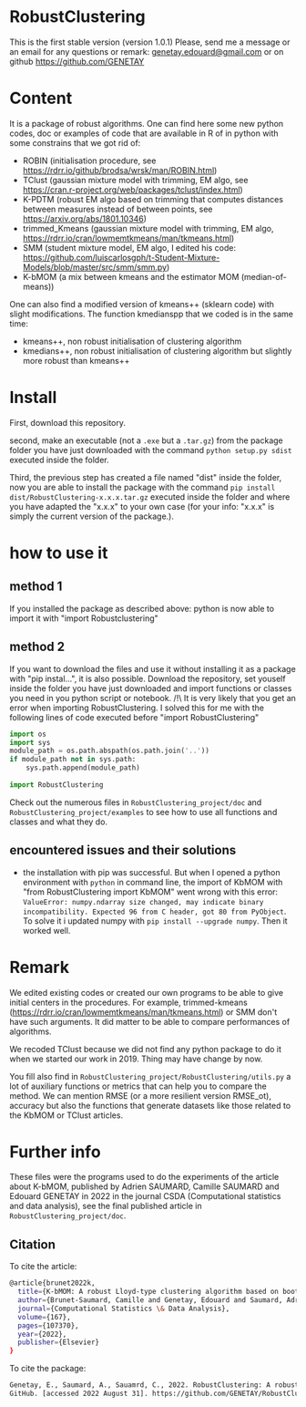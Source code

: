 # RobustClustering

This is the first stable version (version 1.0.1)
Please, send me a message or an email for any questions or remark: genetay.edouard@gmail.com
or on github https://github.com/GENETAY

# Content
It is a package of robust algorithms. One can find here some new python codes, doc or examples of code that are available in R of in python with some constrains that we got rid of:
- ROBIN (initialisation procedure, see https://rdrr.io/github/brodsa/wrsk/man/ROBIN.html)
- TClust (gaussian mixture model with trimming, EM algo, see https://cran.r-project.org/web/packages/tclust/index.html)
- K-PDTM (robust EM algo based on trimming that computes distances between measures instead of between points, see https://arxiv.org/abs/1801.10346)
- trimmed_Kmeans (gaussian mixture model with trimming, EM algo, https://rdrr.io/cran/lowmemtkmeans/man/tkmeans.html)
- SMM (student mixture model, EM algo, I edited his code: https://github.com/luiscarlosgph/t-Student-Mixture-Models/blob/master/src/smm/smm.py)
- K-bMOM (a mix between kmeans and the estimator MOM (median-of-means))

One can also find a modified version of kmeans++ (sklearn code) with slight modifications. The function kmedianspp that we coded is in the same time:
- kmeans++, non robust initialisation of clustering algorithm
- kmedians++, non robust initialisation of clustering algorithm but slightly more robust than kmeans++

# Install
First, download this repository.

second, make an executable (not a `.exe` but a `.tar.gz`) from the package folder you have just downloaded with the command `python setup.py sdist` executed inside the folder.

Third, the previous step has created a file named "dist" inside the folder, now you are able to install the package with the command `pip install dist/RobustClustering-x.x.x.tar.gz` executed inside the folder and where you have adapted the "x.x.x" to your own case (for your info: "x.x.x" is simply the current version of the package.).

# how to use it

## method 1
If you installed the package as described above: python is now able to import it with "import Robustclustering"


## method 2
If you want to download the files and use it without installing it as a package with "pip instal...", it is also possible. Download the repository, set youself inside the folder you have just downloaded and import functions or classes you need in you python script or notebook.
/!\ It is very likely that you get an error when importing RobustClustering. I solved this for me with the following lines of code executed before "import RobustClustering"

```python
import os
import sys
module_path = os.path.abspath(os.path.join('..'))
if module_path not in sys.path:
    sys.path.append(module_path)
   
import RobustClustering
```

Check out the numerous files in `RobustClustering_project/doc` and `RobustClustering_project/examples` to see how to use all functions and classes and what they do.

## encountered issues and their solutions

- the installation with pip was successful. But when I opened a python environment with `python` in command line, the import of KbMOM with "from RobustClustering import KbMOM" went wrong with this error: `ValueError: numpy.ndarray size changed, may indicate binary incompatibility. Expected 96 from C header, got 80 from PyObject`. To solve it i updated numpy with `pip install --upgrade numpy`. Then it worked well.

# Remark
We edited existing codes or created our own programs to be able to give initial centers in the procedures. For example, trimmed-kmeans (https://rdrr.io/cran/lowmemtkmeans/man/tkmeans.html) or SMM don't have such arguments. It did matter to be able to compare performances of algorithms.

We recoded TClust because we did not find any python package to do it when we started our work in 2019. Thing may have change by now.

You fill also find in `RobustClustering_project/RobustClustering/utils.py` a lot of auxiliary functions or metrics that can help you to compare the method. We can mention RMSE (or a more resilient version RMSE_ot), accuracy but also the functions that generate datasets like those related to the KbMOM or TClust  articles.

# Further info
These files were the programs used to do the experiments of the article about K-bMOM, published by Adrien SAUMARD, Camille SAUMARD and Edouard GENETAY in 2022 in the journal CSDA (Computational statistics and data analysis), see the final published article in `RobustClustering_project/doc`.

## Citation
To cite the article:
```bash
@article{brunet2022k,
  title={K-bMOM: A robust Lloyd-type clustering algorithm based on bootstrap median-of-means},
  author={Brunet-Saumard, Camille and Genetay, Edouard and Saumard, Adrien},
  journal={Computational Statistics \& Data Analysis},
  volume={167},
  pages={107370},
  year={2022},
  publisher={Elsevier}
}
```

To cite the package:
```bash
Genetay, E., Saumard, A., Sauamrd, C., 2022. RobustClustering: A robust clustering python package.
GitHub. [accessed 2022 August 31]. https://github.com/GENETAY/RobustClustering_project.
```